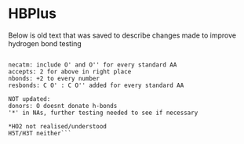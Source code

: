 # HBPlus

Below is old text that was saved to describe changes made to improve
hydrogen bond testing

```updated:

necatm: include O' and O'' for every standard AA
accepts: 2 for above in right place
nbonds: +2 to every number
resbonds: C O' : C O'' added for every standard AA

NOT updated:
donors: O doesnt donate h-bonds
'*' in NAs, further testing needed to see if necessary

*HO2 not realised/understood
H5T/H3T neither```
